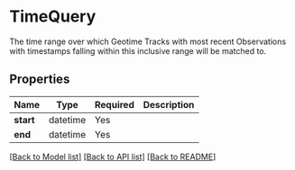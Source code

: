 # TimeQuery

The time range over which Geotime Tracks with most recent Observations with timestamps falling within
this inclusive range will be matched to.


## Properties
| Name | Type | Required | Description |
| ------------ | ------------- | ------------- | ------------- |
**start** | datetime | Yes |  |
**end** | datetime | Yes |  |


[[Back to Model list]](../../../../README.md#models-v1-link) [[Back to API list]](../../../../README.md#apis-v1-link) [[Back to README]](../../../../README.md)
